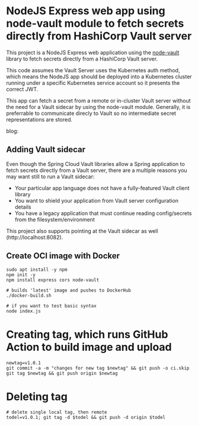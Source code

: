 # NodeJS Express web app using node-vault module to fetch secrets directly from HashiCorp Vault server

This project is a NodeJS Express web application using the [node-vault](https://github.com/nodevault/node-vault) library to fetch secrets directly from a HashiCorp
Vault server.

This code assumes the Vault Server uses the Kubernetes auth method, which means the NodeJS app should be deployed into a Kubernetes cluster running under a specific Kubernetes service account so it presents the correct JWT.

This app can fetch a secret from a remote or in-cluster Vault server without the need for a Vault sidecar by using the node-vault module. Generally, it is preferrable to communicate direcly to Vault so no intermediate secret representations are stored.

blog: 

## Adding Vault sidecar

Even though the Spring Cloud Vault libraries allow a Spring application to fetch secrets directly from a Vault server, there are a multiple reasons you may want still to run a Vault sidecar:

* Your particular app language does not have a fully-featured Vault client library
* You want to shield your application from Vault server configuration details
* You have a legacy application that must continue reading config/secrets from the filesystem/environment

This project also supports pointing at the Vault sidecar as well (http://localhost:8082).


## Create OCI image with Docker

```
sudo apt install -y npm
npm init -y
npm install express cors node-vault

# builds 'latest' image and pushes to DockerHub
./docker-build.sh

# if you want to test basic syntax
node index.js
```

# Creating tag, which runs GitHub Action to build image and upload

```
newtag=v1.0.1
git commit -a -m "changes for new tag $newtag" && git push -o ci.skip
git tag $newtag && git push origin $newtag
```

# Deleting tag

```
# delete single local tag, then remote
todel=v1.0.1; git tag -d $todel && git push -d origin $todel
```
